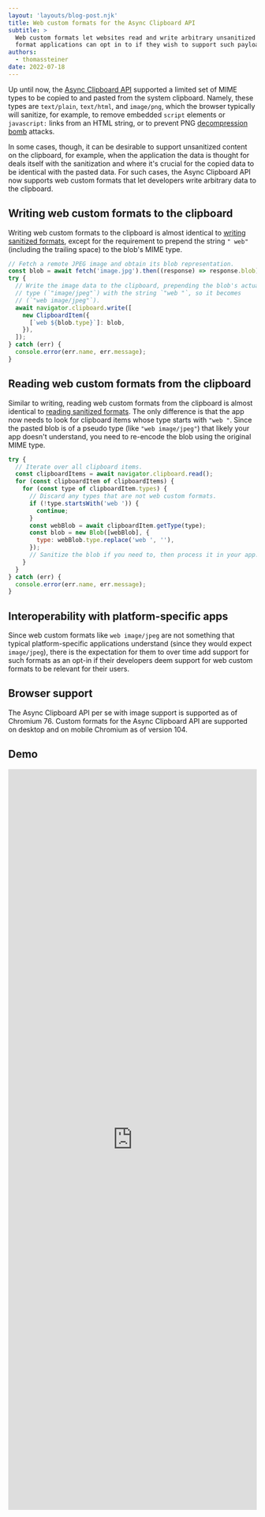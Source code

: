 ```yaml
---
layout: 'layouts/blog-post.njk'
title: Web custom formats for the Async Clipboard API
subtitle: >
  Web custom formats let websites read and write arbitrary unsanitized payloads using a standardized
  format applications can opt in to if they wish to support such payloads.
authors:
  - thomassteiner
date: 2022-07-18
---
```


Up until now, the [Async Clipboard API](/async-clipboard/) supported a limited set of MIME types to
be copied to and pasted from the system clipboard. Namely, these types are `text/plain`,
`text/html`, and `image/png`, which the browser typically will sanitize, for example, to remove
embedded `script` elements or `javascript:` links from an HTML string, or to prevent PNG
[decompression bomb](https://en.wikipedia.org/wiki/Zip_bomb) attacks.

In some cases, though, it can be desirable to support unsanitized content on the clipboard, for
example, when the application the data is thought for deals itself with the sanitization and where
it's crucial for the copied data to be identical with the pasted data. For such cases, the Async
Clipboard API now supports web custom formats that let developers write arbitrary data to the
clipboard.

## Writing web custom formats to the clipboard

Writing web custom formats to the clipboard is almost identical to
[writing sanitized formats](<https://web.dev/async-clipboard/#write()>), except for the requirement to prepend the
string `" web"` (including the trailing space) to the blob's MIME type.

```js
// Fetch a remote JPEG image and obtain its blob representation.
const blob = await fetch('image.jpg').then((response) => response.blob);
try {
  // Write the image data to the clipboard, prepending the blob's actual
  // type (`"image/jpeg"`) with the string `"web "`, so it becomes
  // (`"web image/jpeg"`).
  await navigator.clipboard.write([
    new ClipboardItem({
      [`web ${blob.type}`]: blob,
    }),
  ]);
} catch (err) {
  console.error(err.name, err.message);
}
```

## Reading web custom formats from the clipboard

Similar to writing, reading web custom formats from the clipboard is almost identical to
[reading sanitized formats](<https://web.dev/async-clipboard/#read()>). The only difference is that the app now
needs to look for clipboard items whose type starts with `"web "`. Since the pasted blob is of a
pseudo type (like `"web image/jpeg"`) that likely your app doesn't understand, you need to re-encode
the blob using the original MIME type.

```js
try {
  // Iterate over all clipboard items.
  const clipboardItems = await navigator.clipboard.read();
  for (const clipboardItem of clipboardItems) {
    for (const type of clipboardItem.types) {
      // Discard any types that are not web custom formats.
      if (!type.startsWith('web ')) {
        continue;
      }
      const webBlob = await clipboardItem.getType(type);
      const blob = new Blob([webBlob], {
        type: webBlob.type.replace('web ', ''),
      });
      // Sanitize the blob if you need to, then process it in your app.
    }
  }
} catch (err) {
  console.error(err.name, err.message);
}
```

## Interoperability with platform-specific apps

Since web custom formats like `web image/jpeg` are not something that typical platform-specific
applications understand (since they would expect `image/jpeg`), there is the expectation for them to
over time add support for such formats as an opt-in if their developers deem
support for web custom formats to be relevant for their users.

## Browser support

The Async Clipboard API per se with image support is supported as of Chromium&nbsp;76. Custom
formats for the Async Clipboard API are supported on desktop and on mobile Chromium as of
version&nbsp;104.

## Demo

<div class="glitch-embed-wrap" style="height: 1500px; width: 100%;">
  <iframe
    src="https://glitch.com/embed/#!/embed/custom-async-clipboard?path=script.js&previewSize=100"
    title="custom-async-clipboard on Glitch"
    allow="clipboard;"
    style="height: 100%; width: 100%; border: 0;">
  </iframe>
</div>
